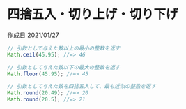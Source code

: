 # 四捨五入・切り上げ・切り下げ

作成日 2021/01/27

```javascript
// 引数として与えた数以上の最小の整数を返す
Math.ceil(45.95); //=> 46

// 引数として与えた数以下の最大の整数を返す
Math.floor(45.95); //=> 45

// 引数として与えた数を四捨五入して、最も近似の整数を返す
Math.round(20.49); //=> 20
Math.round(20.5); //=> 21
```
